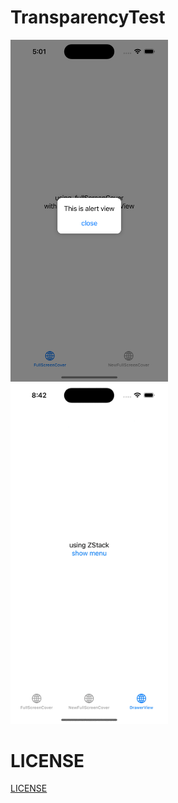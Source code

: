 # TransparencyTest

<img src="./Screenshot_fullScreenCover_1.png" width="50%"/>
<img src="./ScreenRecord_2.gif" width="50%"/>

# LICENSE
[LICENSE](LICENSE.md)
